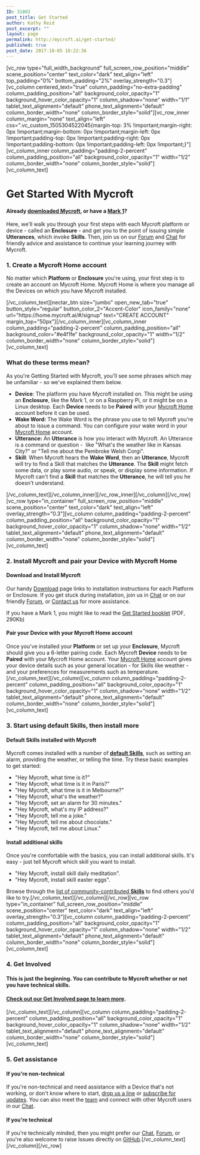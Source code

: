 ```yaml
---
ID: 31803
post_title: Get Started
author: Kathy Reid
post_excerpt: ""
layout: page
permalink: http://mycroft.ai/get-started/
published: true
post_date: 2017-10-05 10:22:36
---
```

[vc_row type="full_width_background" full_screen_row_position="middle" scene_position="center" text_color="dark" text_align="left" top_padding="0%" bottom_padding="2%" overlay_strength="0.3"][vc_column centered_text="true" column_padding="no-extra-padding" column_padding_position="all" background_color_opacity="1" background_hover_color_opacity="1" column_shadow="none" width="1/1" tablet_text_alignment="default" phone_text_alignment="default" column_border_width="none" column_border_style="solid"][vc_row_inner column_margin="none" text_align="left" css=".vc_custom_1505304522045{margin-top: 3% !important;margin-right: 0px !important;margin-bottom: 0px !important;margin-left: 0px !important;padding-top: 0px !important;padding-right: 0px !important;padding-bottom: 0px !important;padding-left: 0px !important;}"][vc_column_inner column_padding="padding-2-percent" column_padding_position="all" background_color_opacity="1" width="1/2" column_border_width="none" column_border_style="solid"][vc_column_text]
<h1 style="text-align: left;">Get Started With Mycroft</h1>
<h4 style="text-align: left;">Already <a href="http://mycroft.ai/get-mycroft/">downloaded Mycroft</a>, or have a <a href="http://mycroft.ai/product/mycroft-mark-1/">Mark 1</a>?</h4>
<p style="text-align: left;">Here, we'll walk you through your first steps with each Mycroft platform or device - called an <strong>Enclosure</strong> - and get you to the point of issuing simple <strong>Utterances</strong>, which invoke <strong>Skills</strong>. Then, join us on our <a href="https://community.mycroft.ai">Forum</a> and <a href="https://chat.mycroft.ai">Chat</a> for friendly advice and assistance to continue your learning journey with Mycroft.</p>

<h4 style="text-align: left;"></h4>
<h3 style="text-align: left;">1. Create a Mycroft Home account</h3>
<p style="text-align: left;">No matter which <strong>Platform</strong> or <strong>Enclosure</strong> you're using, your first step is to create an account on Mycroft Home. Mycroft Home is where you manage all the Devices on which you have Mycroft installed.</p>
[/vc_column_text][nectar_btn size="jumbo" open_new_tab="true" button_style="regular" button_color_2="Accent-Color" icon_family="none" url="https://home.mycroft.ai/#/signup" text="CREATE ACCOUNT" margin_top="50px"][/vc_column_inner][vc_column_inner column_padding="padding-2-percent" column_padding_position="all" background_color="#e4f1fe" background_color_opacity="1" width="1/2" column_border_width="none" column_border_style="solid"][vc_column_text]
<h3 style="text-align: left;">What do these terms mean?</h3>
<p style="text-align: left;">As you're Getting Started with Mycroft, you'll see some phrases which may be unfamiliar - so we've explained them below.</p>

<ul>
 	<li style="text-align: left;"><strong>Device</strong>: The platform you have Mycroft installed on. This might be using an <strong>Enclosure</strong>, like the Mark 1, or on a Raspberry Pi, or it might be on a Linux desktop. Each <strong>Device</strong> needs to be <strong>Paired</strong> with your <a href="https://home.mycroft.ai">Mycroft Home</a> account before it can be used.</li>
 	<li style="text-align: left;"><strong>Wake Word:</strong> The Wake Word is the phrase you use to tell Mycroft you're about to issue a command. You can configure your wake word in your <a href="https://home.mycroft.ai">Mycroft Home</a> account.</li>
 	<li style="text-align: left;"><strong>Utterance:</strong> An <strong>Utterance</strong> is how you interact with Mycroft. An Utterance is a command or question -  like "What's the weather like in Kansas City?" or "Tell me about the Pembroke Welsh Corgi".</li>
 	<li style="text-align: left;"><strong>Skill</strong>: When Mycroft hears the <strong>Wake Word</strong>, then an <strong>Utterance</strong>, Mycroft will try to find a Skill that matches the <strong>Utterance</strong>. The <strong>Skill</strong> might fetch some data, or play some audio, or speak, or display some information. If Mycroft can't find a <strong>Skill</strong> that matches the <strong>Utterance</strong>, he will tell you he doesn't understand.</li>
</ul>
[/vc_column_text][/vc_column_inner][/vc_row_inner][/vc_column][/vc_row][vc_row type="in_container" full_screen_row_position="middle" scene_position="center" text_color="dark" text_align="left" overlay_strength="0.3"][vc_column column_padding="padding-2-percent" column_padding_position="all" background_color_opacity="1" background_hover_color_opacity="1" column_shadow="none" width="1/2" tablet_text_alignment="default" phone_text_alignment="default" column_border_width="none" column_border_style="solid"][vc_column_text]
<h3 style="text-align: left;">2. Install Mycroft and pair your Device with Mycroft Home</h3>
<h4 style="text-align: left;">Download and Install Mycroft</h4>
Our handy <a href="http://mycroft.ai/get-mycroft/">Download</a> page links to installation instructions for each Platform or Enclosure. If you get stuck during installation, join us in <a href="https://chat.mycroft.ai">Chat</a> or on our friendly <a href="https://community.mycroft.ai">Forum</a>, or <a href="https://mycroft.ai/contact">Contact us</a> for more assistance.

If you have a Mark 1, you might like to read the <a href="https://mycroft.ai/wp-content/uploads/2017/06/Mark_1_User_Guide.pdf"><i class="fa fa-file-pdf-o"></i>Get Started booklet</a> (PDF, 290Kb)
<h4>Pair your Device with your Mycroft Home account</h4>
Once you've installed your <strong>Platform</strong> or set up your <strong>Enclosure</strong>, Mycroft should give you a 6-letter pairing code. Each Mycroft <strong>Device</strong> needs to be <strong>Paired</strong> with your Mycroft Home account. Your <a href="https://home.mycroft.ai">Mycroft Home</a> account gives your device details such as your general location - for Skills like weather - and your preferences for measurements such as temperature.[/vc_column_text][/vc_column][vc_column column_padding="padding-2-percent" column_padding_position="all" background_color_opacity="1" background_hover_color_opacity="1" column_shadow="none" width="1/2" tablet_text_alignment="default" phone_text_alignment="default" column_border_width="none" column_border_style="solid"][vc_column_text]
<h3 style="text-align: left;">3. Start using default Skills, then install more</h3>
<h4 style="text-align: left;">Default Skills installed with Mycroft</h4>
<p style="text-align: left;">Mycroft comes installed with a number of <strong><a href="https://github.com/MycroftAI/mycroft-skills/blob/master/README.md#default-skills-and-triggering-them">default Skills</a></strong>, such as setting an alarm, providing the weather, or telling the time. Try these basic examples to get started:</p>

<ul>
 	<li>"Hey Mycroft, what time is it?"</li>
 	<li>"Hey Mycroft, what time is it in Paris?"</li>
 	<li>"Hey Mycroft, what time is it in Melbourne?"</li>
 	<li>"Hey Mycroft, what's the weather?"</li>
 	<li>"Hey Mycroft, set an alarm for 30 minutes."</li>
 	<li>"Hey Mycroft, what's my IP address?"</li>
 	<li>"Hey Mycroft, tell me a joke."</li>
 	<li>"Hey Mycroft, tell me about chocolate."</li>
 	<li>"Hey Mycroft, tell me about Linux."</li>
</ul>
<h4>Install additional skills</h4>
Once you're comfortable with the basics, you can install additional skills. It's easy - just tell Mycroft which skill you want to install.
<ul>
 	<li>"Hey Mycroft, install skill daily meditation".</li>
 	<li>"Hey Mycroft, install skill easter eggs".</li>
</ul>
Browse through the <a href="https://github.com/MycroftAI/mycroft-skills/blob/master/README.md#community-contributed-skill-list">list of community-contributed <strong>Skills</strong></a> to find others you'd like to try.[/vc_column_text][/vc_column][/vc_row][vc_row type="in_container" full_screen_row_position="middle" scene_position="center" text_color="dark" text_align="left" overlay_strength="0.3"][vc_column column_padding="padding-2-percent" column_padding_position="all" background_color_opacity="1" background_hover_color_opacity="1" column_shadow="none" width="1/2" tablet_text_alignment="default" phone_text_alignment="default" column_border_width="none" column_border_style="solid"][vc_column_text]
<h3 style="text-align: left;">4. Get Involved</h3>
<h4 style="text-align: left;">This is just the beginning. You can contribute to Mycroft whether or not you have technical skills.</h4>
<h4 style="text-align: left;"><a href="http://mycroft.ai/get-involved/">Check out our Get Involved page to learn more</a>.</h4>
[/vc_column_text][/vc_column][vc_column column_padding="padding-2-percent" column_padding_position="all" background_color_opacity="1" background_hover_color_opacity="1" column_shadow="none" width="1/2" tablet_text_alignment="default" phone_text_alignment="default" column_border_width="none" column_border_style="solid"][vc_column_text]
<h3 style="text-align: left;">5. Get assistance</h3>
<h4 style="text-align: left;">If you're non-technical</h4>
If you're non-technical and need assistance with a Device that's not working, or don't know where to start, <a href="http://mycroft.ai/contact/">drop us a line</a> or <a href="#footer">subscribe for updates</a>. You can also meet the <a href="http://mycroft.ai/team/">team</a> and connect with other Mycroft users in our <a href="https://chat.mycroft.ai">Chat</a>.
<h4 style="text-align: left;">If you're technical</h4>
If you're technically minded, then you might prefer our <a href="https://chat.mycroft.ai">Chat</a>, <a href="https://community.mycroft.ai">Forum</a>, or you're also welcome to raise Issues directly on <a href="https://www.github.com/MycroftAI">GitHub</a>.[/vc_column_text][/vc_column][/vc_row]
